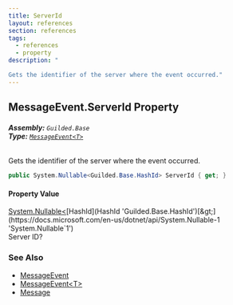 ```yaml
---
title: ServerId
layout: references
section: references
tags:
  - references
  - property
description: "

Gets the identifier of the server where the event occurred."
---
```


## MessageEvent<T>.ServerId Property
###### **Assembly:** `Guilded.Base`<br/>**Type:** [`MessageEvent<T>`](MessageEvent_T_ 'Guilded.Base.Events.MessageEvent<T>')

Gets the identifier of the server where the event occurred.

```csharp
public System.Nullable<Guilded.Base.HashId> ServerId { get; }
```

#### Property Value
[System.Nullable&lt;](https://docs.microsoft.com/en-us/dotnet/api/System.Nullable-1 'System.Nullable`1')[HashId](HashId 'Guilded.Base.HashId')[&gt;](https://docs.microsoft.com/en-us/dotnet/api/System.Nullable-1 'System.Nullable`1')  
Server ID?

### See Also
- [MessageEvent](MessageEvent 'Guilded.Base.Events.MessageEvent')
- [MessageEvent&lt;T&gt;](MessageEvent_T_ 'Guilded.Base.Events.MessageEvent<T>')
- [Message](MessageEvent_T_.Message 'Guilded.Base.Events.MessageEvent<T>.Message')